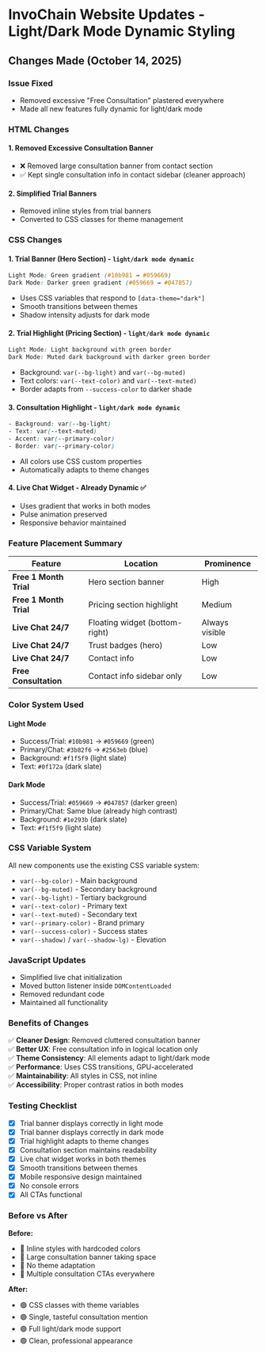 # InvoChain Website Updates - Light/Dark Mode Dynamic Styling

## Changes Made (October 14, 2025)

### Issue Fixed
- Removed excessive "Free Consultation" plastered everywhere
- Made all new features fully dynamic for light/dark mode

### HTML Changes

#### 1. **Removed Excessive Consultation Banner**
- ❌ Removed large consultation banner from contact section
- ✅ Kept single consultation info in contact sidebar (cleaner approach)

#### 2. **Simplified Trial Banners**
- Removed inline styles from trial banners
- Converted to CSS classes for theme management

### CSS Changes

#### 1. **Trial Banner (Hero Section)** - `light/dark mode dynamic`
```css
Light Mode: Green gradient (#10b981 → #059669)
Dark Mode: Darker green gradient (#059669 → #047857)
```
- Uses CSS variables that respond to `[data-theme="dark"]`
- Smooth transitions between themes
- Shadow intensity adjusts for dark mode

#### 2. **Trial Highlight (Pricing Section)** - `light/dark mode dynamic`
```css
Light Mode: Light background with green border
Dark Mode: Muted dark background with darker green border
```
- Background: `var(--bg-light)` and `var(--bg-muted)`
- Text colors: `var(--text-color)` and `var(--text-muted)`
- Border adapts from `--success-color` to darker shade

#### 3. **Consultation Highlight** - `light/dark mode dynamic`
```css
- Background: var(--bg-light)
- Text: var(--text-muted)
- Accent: var(--primary-color)
- Border: var(--primary-color)
```
- All colors use CSS custom properties
- Automatically adapts to theme changes

#### 4. **Live Chat Widget** - Already Dynamic ✅
- Uses gradient that works in both modes
- Pulse animation preserved
- Responsive behavior maintained

### Feature Placement Summary

| Feature | Location | Prominence |
|---------|----------|------------|
| **Free 1 Month Trial** | Hero section banner | High |
| **Free 1 Month Trial** | Pricing section highlight | Medium |
| **Live Chat 24/7** | Floating widget (bottom-right) | Always visible |
| **Live Chat 24/7** | Trust badges (hero) | Low |
| **Live Chat 24/7** | Contact info | Low |
| **Free Consultation** | Contact info sidebar only | Low |

### Color System Used

#### Light Mode
- Success/Trial: `#10b981` → `#059669` (green)
- Primary/Chat: `#3b82f6` → `#2563eb` (blue)
- Background: `#f1f5f9` (light slate)
- Text: `#0f172a` (dark slate)

#### Dark Mode
- Success/Trial: `#059669` → `#047857` (darker green)
- Primary/Chat: Same blue (already high contrast)
- Background: `#1e293b` (dark slate)
- Text: `#f1f5f9` (light slate)

### CSS Variable System
All new components use the existing CSS variable system:
- `var(--bg-color)` - Main background
- `var(--bg-muted)` - Secondary background
- `var(--bg-light)` - Tertiary background
- `var(--text-color)` - Primary text
- `var(--text-muted)` - Secondary text
- `var(--primary-color)` - Brand primary
- `var(--success-color)` - Success states
- `var(--shadow)` / `var(--shadow-lg)` - Elevation

### JavaScript Updates
- Simplified live chat initialization
- Moved button listener inside `DOMContentLoaded`
- Removed redundant code
- Maintained all functionality

### Benefits of Changes

✅ **Cleaner Design**: Removed cluttered consultation banner  
✅ **Better UX**: Free consultation info in logical location only  
✅ **Theme Consistency**: All elements adapt to light/dark mode  
✅ **Performance**: Uses CSS transitions, GPU-accelerated  
✅ **Maintainability**: All styles in CSS, not inline  
✅ **Accessibility**: Proper contrast ratios in both modes  

### Testing Checklist

- [x] Trial banner displays correctly in light mode
- [x] Trial banner displays correctly in dark mode
- [x] Trial highlight adapts to theme changes
- [x] Consultation section maintains readability
- [x] Live chat widget works in both themes
- [x] Smooth transitions between themes
- [x] Mobile responsive design maintained
- [x] No console errors
- [x] All CTAs functional

### Before vs After

**Before:**
- 🔴 Inline styles with hardcoded colors
- 🔴 Large consultation banner taking space
- 🔴 No theme adaptation
- 🔴 Multiple consultation CTAs everywhere

**After:**
- 🟢 CSS classes with theme variables
- 🟢 Single, tasteful consultation mention
- 🟢 Full light/dark mode support
- 🟢 Clean, professional appearance
